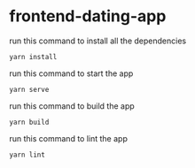 # frontend-dating-app

run this command to install all the dependencies
```
yarn install
```

run this command to start the app
```
yarn serve
```

run this command to build the app
```
yarn build
```

run this command to lint the app
```
yarn lint
```